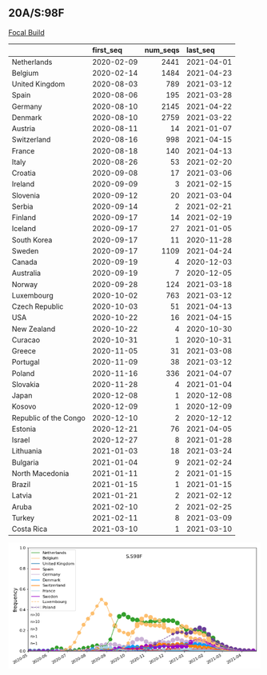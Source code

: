 

## 20A/S:98F
[Focal Build](https://nextstrain.org/groups/neherlab/ncov/S.S98F?c=gt-S_98&f_region=Europe)

|                       | first_seq   |   num_seqs | last_seq   |
|:----------------------|:------------|-----------:|:-----------|
| Netherlands           | 2020-02-09  |       2441 | 2021-04-01 |
| Belgium               | 2020-02-14  |       1484 | 2021-04-23 |
| United Kingdom        | 2020-08-03  |        789 | 2021-03-12 |
| Spain                 | 2020-08-06  |        195 | 2021-03-28 |
| Germany               | 2020-08-10  |       2145 | 2021-04-22 |
| Denmark               | 2020-08-10  |       2759 | 2021-03-22 |
| Austria               | 2020-08-11  |         14 | 2021-01-07 |
| Switzerland           | 2020-08-16  |        998 | 2021-04-15 |
| France                | 2020-08-18  |        140 | 2021-04-13 |
| Italy                 | 2020-08-26  |         53 | 2021-02-20 |
| Croatia               | 2020-09-08  |         17 | 2021-03-06 |
| Ireland               | 2020-09-09  |          3 | 2021-02-15 |
| Slovenia              | 2020-09-12  |         20 | 2021-03-04 |
| Serbia                | 2020-09-14  |          2 | 2021-02-21 |
| Finland               | 2020-09-17  |         14 | 2021-02-19 |
| Iceland               | 2020-09-17  |         27 | 2021-01-05 |
| South Korea           | 2020-09-17  |         11 | 2020-11-28 |
| Sweden                | 2020-09-17  |       1109 | 2021-04-24 |
| Canada                | 2020-09-19  |          4 | 2020-12-03 |
| Australia             | 2020-09-19  |          7 | 2020-12-05 |
| Norway                | 2020-09-28  |        124 | 2021-03-18 |
| Luxembourg            | 2020-10-02  |        763 | 2021-03-12 |
| Czech Republic        | 2020-10-03  |         51 | 2021-04-13 |
| USA                   | 2020-10-22  |         16 | 2021-04-15 |
| New Zealand           | 2020-10-22  |          4 | 2020-10-30 |
| Curacao               | 2020-10-31  |          1 | 2020-10-31 |
| Greece                | 2020-11-05  |         31 | 2021-03-08 |
| Portugal              | 2020-11-09  |         38 | 2021-03-12 |
| Poland                | 2020-11-16  |        336 | 2021-04-07 |
| Slovakia              | 2020-11-28  |          4 | 2021-01-04 |
| Japan                 | 2020-12-08  |          1 | 2020-12-08 |
| Kosovo                | 2020-12-09  |          1 | 2020-12-09 |
| Republic of the Congo | 2020-12-10  |          2 | 2020-12-12 |
| Estonia               | 2020-12-21  |         76 | 2021-04-05 |
| Israel                | 2020-12-27  |          8 | 2021-01-28 |
| Lithuania             | 2021-01-03  |         18 | 2021-03-24 |
| Bulgaria              | 2021-01-04  |          9 | 2021-02-24 |
| North Macedonia       | 2021-01-11  |          2 | 2021-01-15 |
| Brazil                | 2021-01-15  |          1 | 2021-01-15 |
| Latvia                | 2021-01-21  |          2 | 2021-02-12 |
| Aruba                 | 2021-02-10  |          2 | 2021-02-25 |
| Turkey                | 2021-02-11  |          8 | 2021-03-09 |
| Costa Rica            | 2021-03-10  |          1 | 2021-03-10 |

![Overall trends S.S98F](/overall_trends_figures/overall_trends_S.S98F.png)